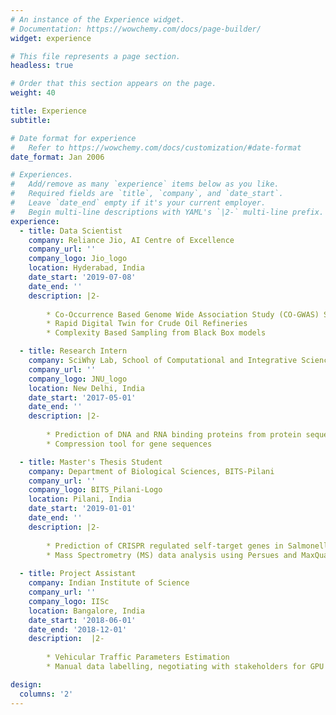 ```yaml
---
# An instance of the Experience widget.
# Documentation: https://wowchemy.com/docs/page-builder/
widget: experience

# This file represents a page section.
headless: true

# Order that this section appears on the page.
weight: 40

title: Experience
subtitle:

# Date format for experience
#   Refer to https://wowchemy.com/docs/customization/#date-format
date_format: Jan 2006

# Experiences.
#   Add/remove as many `experience` items below as you like.
#   Required fields are `title`, `company`, and `date_start`.
#   Leave `date_end` empty if it's your current employer.
#   Begin multi-line descriptions with YAML's `|2-` multi-line prefix.
experience:
  - title: Data Scientist
    company: Reliance Jio, AI Centre of Excellence
    company_url: ''
    company_logo: Jio_logo
    location: Hyderabad, India
    date_start: '2019-07-08'
    date_end: ''
    description: |2-
   
        * Co-Occurrence Based Genome Wide Association Study (CO-GWAS) System
        * Rapid Digital Twin for Crude Oil Refineries
        * Complexity Based Sampling from Black Box models

  - title: Research Intern
    company: SciWhy Lab, School of Computational and Integrative Sciences, JNU
    company_url: ''
    company_logo: JNU_logo
    location: New Delhi, India
    date_start: '2017-05-01'
    date_end: ''
    description: |2-
        
        * Prediction of DNA and RNA binding proteins from protein sequences
        * Compression tool for gene sequences

  - title: Master's Thesis Student
    company: Department of Biological Sciences, BITS-Pilani
    company_url: ''
    company_logo: BITS_Pilani-Logo
    location: Pilani, India
    date_start: '2019-01-01'
    date_end: ''
    description: |2-
        
        * Prediction of CRISPR regulated self-target genes in Salmonella Typhimurium
        * Mass Spectrometry (MS) data analysis using Persues and MaxQuant.
        
  - title: Project Assistant
    company: Indian Institute of Science
    company_url: ''
    company_logo: IISc
    location: Bangalore, India
    date_start: '2018-06-01'
    date_end: '2018-12-01'
    description:  |2-
    
        * Vehicular Traffic Parameters Estimation
        * Manual data labelling, negotiating with stakeholders for GPU systems, getting cameras fixed on roads, training YOLO models for object detection

design:
  columns: '2'
---
```

